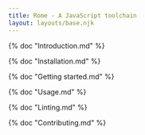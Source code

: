 ```yaml
---
title: Rome - A JavaScript toolchain
layout: layouts/base.njk
---
```


{% doc "Introduction.md" %}

{% doc "Installation.md" %}

{% doc "Getting started.md" %}

{% doc "Usage.md" %}

{% doc "Linting.md" %}

{% doc "Contributing.md" %}
